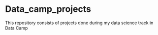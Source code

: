 # Data_camp_projects

This repository consists of projects done during my data science track in Data Camp

